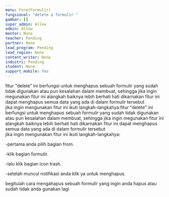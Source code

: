 ```yaml
---
menu: Form(Formulir)
fungsional: "delete a formulir "
gambar: []
super_admin: Allow
admin: Allow
mentor: None
teacher: Pending
partner: None
lead_program: Pending
lead_region: None
content_writer: None
industri: Pending
student: None
support_mobile: Yes
---
```

f﻿itur "delete" ini berfungsi untuk menghapus sebuah formulir yang sudah tidak digunakan atau pun kesalahan dalam membuat, sehingga jika ingin megunakan fitur ini alangkah baiknya lebih berhati hati dikarnakan fitur ini dapat menghapus semua data yang ada di dalam formulir tersebut\
j﻿ika ingin mengunakan fitur ini ikuti langkah-langkahya:f﻿itur "delete" ini berfungsi untuk menghapus sebuah formulir yang sudah tidak digunakan atau pun kesalahan dalam membuat, sehingga jika ingin megunakan fitur ini alangkah baiknya lebih berhati hati dikarnakan fitur ini dapat menghapus semua data yang ada di dalam formulir tersebut\
j﻿ika ingin mengunakan fitur ini ikuti langkah-langkahya:

\-pertama anda pilih bagian from.

\-klik bagian formulir.

\-lalu klik bagian icon trash.

\-setelah muncul notifikasi anda klik ya untuk menghapus.

begitulah cara mengahapus sebuah formulir yang ingin anda hapus atau sudah tidak anda gunakan lagi